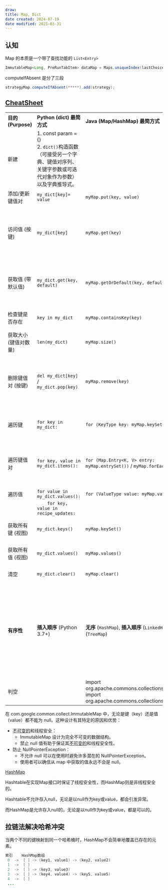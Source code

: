 ```yaml
---
draw:
title: Map, Dict
date created: 2024-07-19
date modified: 2025-03-31
---
```


## 认知

Map 的本质是一个带了查找功能的 `List<Entry>`

```java
ImmutableMap<Long, PreRunTabItem> dataMap = Maps.uniqueIndex(lastChoice, PreRunTabItem::getId);
```

computeIfAbsent 是分了三段

```java
strategyMap.computeIfAbsent(*****).add(strategy);
```

##  [CheatSheet](CheatSheet.md)

|                  |                                                                                |                                                                                                                 |                                                                                                                      |
| ---------------- | ------------------------------------------------------------------------------ | --------------------------------------------------------------------------------------------------------------- | -------------------------------------------------------------------------------------------------------------------- |
| **目的 (Purpose)** | **Python (dict) 最简方式**                                                         | **Java (Map/HashMap) 最简方式**                                                                                     | **备注 (Remarks)**                                                                                                     |
| 新建               | 1. const param = {}<br>2. `dict()`构造函数（可接受另一个字典、键值对序列、关键字参数或可迭代对象作为参数）以及字典推导式。|                                                                                                                 |                                                                                                                      |
| 添加/更新键值对         | `my_dict[key]= value`                                                          | `myMap.put(key, value)`                                                                                         |                                                                                                                      |
| 访问值 (按键)         | `my_dict[key]`                                                                 | `myMap.get(key)`                                                                                                | Python 用下标访问，键不存在时抛 `KeyError`；Java `get` 在键不存在时返回 `null`。|
| 获取值 (带默认值)       | `my_dict.get(key, default)`                                                    | `myMap.getOrDefault(key, defaultValue)`                                                                         | 两者都提供方法以避免因键不存在而产生的错误或 `null`。(Java 8+)                                                                              |
| 检查键是否存在          | `key in my_dict`                                                               | `myMap.containsKey(key)`                                                                                        | Python 用 `in` 操作符；Java 用方法。|
| 获取大小 (键值对数量)     | `len(my_dict)`                                                                 | `myMap.size()`                                                                                                  |                                                                                                                      |
| 删除键值对 (按键)       | `del my_dict[key]` / `my_dict.pop(key)`                                        | `myMap.remove(key)`                                                                                             | Python 有 `del` 关键字或 `pop` 方法；Java 用 `remove` 方法。`pop`/`remove` 通常返回被删除的值。|
| 遍历键              | `for key in my_dict:`                                                          | `for (KeyType key: myMap.keySet())`                                                                             | Python 默认迭代键；Java 迭代 `keySet()` 视图。|
| 遍历键值对            | `for key, value in my_dict.items():`                                           | `for (Map.Entry<K, V> entry: myMap.entrySet())` / `myMap.forEach(...)`                                          | Python `.items()` 很方便；Java 用 `entrySet()` 遍历或 `forEach` Lambda。|
|                  |                                                                                |                                                                                                                 |                                                                                                                      |
| 遍历值              | `for value in my_dict.values():`                                               | `for (ValueType value: myMap.values())`                                                                         |                                                                                                                      |
|                  | `    for key, value in recipe_updates:`                                        |                                                                                                                 |                                                                                                                      |
| 获取所有键 (视图)       | `my_dict.keys()`                                                               | `myMap.keySet()`                                                                                                | 返回键的视图，通常不是独立副本。|
| 获取所有值 (视图)       | `my_dict.values()`                                                             | `myMap.values()`                                                                                                | 返回值的集合视图，通常不是独立副本。|
| 清空               | `my_dict.clear()`                                                              | `myMap.clear()`                                                                                                 | 方法名和功能相同。|
| **有序性**          | **插入顺序** (Python 3.7+)                                                         | **无序** (`HashMap`), **插入顺序** (`LinkedHashMap`), **排序** (`TreeMap`)                                              | **重要区别**：Python 3.7+ 字典默认保持插入顺序。Java 需要选择具体 Map 实现来确定顺序 (`HashMap` 通常无序, `LinkedHashMap` 保证插入顺序, `TreeMap` 自然/指定排序)。|
| 判空               |                                                                                | import org.apache.commons.collections.CollectionUtils;  <br>import org.apache.commons.collections.MapUtils;<br> |                                                                                                                      |

在 com.google.common.collect.ImmutableMap 中，无论是键（key）还是值（value）都不能为 null。这种设计有其特定的原因和优势：

- [不可变的](不可变的.md)和线程安全：
    - ImmutableMap 设计为完全不可变的数据结构。
    - 禁止 null 值有助于保证其[不可变的](不可变的.md)和线程安全性。
- 防止 NullPointerException：
    - 不允许 null 可以在使用时避免许多潜在的 NullPointerException。
    - 使用者可以确信从 map 中获取的值永远不会是 null。

[HashMap](HashMap.md)

Hashtable在实现Map接口时保证了线程安全性，而HashMap则是非线程安全的。

Hashtable不允许存入null，无论是以null作为key或value，都会引发异常。

而HashMap是允许存入null的，无论是以null作为key或value，都是可以的。

## 拉链法解决哈希冲突

 当两个不同的键映射到同一个哈希桶时，HashMap不会简单地覆盖已存在的元素。

```Java
索引    HashMap数组
 0  ->  [ ] -> (key1, value1) -> (key2, value2)
 1  ->  [ ]
 2  ->  [ ] -> (key3, value3)
 3  ->  [ ] -> (key4, value4) -> (key5, value5)
 4  ->  [ ]
 ...
```
